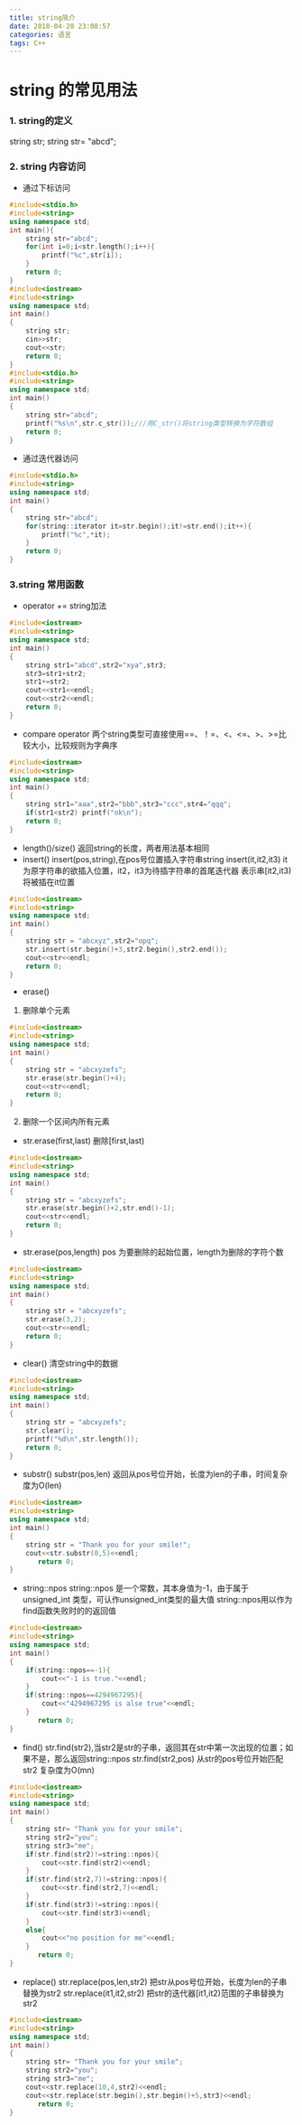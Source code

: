 ```yaml
---
title: string简介
date: 2018-04-20 23:08:57
categories: 语言
tags: C++
---
```

# string 的常见用法
### 1. string的定义
string str;
string str= "abcd";
### 2. string 内容访问
* 通过下标访问
```cpp
#include<stdio.h>
#include<string>
using namespace std;
int main(){
    string str="abcd";
    for(int i=0;i<str.length();i++){
        printf("%c",str[i]);
    }
    return 0;
}
#include<iostream>
#include<string>
using namespace std;
int main()
{
    string str;
    cin>>str;
    cout<<str;
    return 0;
}
#include<stdio.h>
#include<string>
using namespace std;
int main()
{
    string str="abcd";
    printf("%s\n",str.c_str());///用C_str()将string类型转换为字符数组
    return 0;
}
```
* 通过迭代器访问
```cpp
#include<stdio.h>
#include<string>
using namespace std;
int main()
{
    string str="abcd";
    for(string::iterator it=str.begin();it!=str.end();it++){
        printf("%c",*it);
    }
    return 0;
}
```
### 3.string 常用函数
* operator +=
string加法
```cpp
#include<iostream>
#include<string>
using namespace std;
int main()
{
    string str1="abcd",str2="xya",str3;
    str3=str1+str2;
    str1+=str2;
    cout<<str1<<endl;
    cout<<str2<<endl;
    return 0;
}

```
* compare operator
两个string类型可直接使用==、！=、<、<=、>、>=比较大小，比较规则为字典序
```cpp
#include<iostream>
#include<string>
using namespace std;
int main()
{
    string str1="aaa",str2="bbb",str3="ccc",str4="qqq";
    if(str1<str2) printf("ok\n");
    return 0;
}

```
* length()/size()
  返回string的长度，两者用法基本相同
* insert()
insert(pos,string),在pos号位置插入字符串string
insert(it,it2,it3) it为原字符串的欲插入位置，it2，it3为待插字符串的首尾迭代器
表示串[it2,it3)将被插在it位置
```cpp
#include<iostream>
#include<string>
using namespace std;
int main()
{
    string str = "abcxyz",str2="opq";
    str.insert(str.begin()+3,str2.begin(),str2.end());
    cout<<str<<endl;
    return 0;
}

```
* erase()
1. 删除单个元素
```cpp
#include<iostream>
#include<string>
using namespace std;
int main()
{
    string str = "abcxyzefs";
    str.erase(str.begin()+4);
    cout<<str<<endl;
    return 0;
}
```
2. 删除一个区间内所有元素
* str.erase(first,last) 删除[first,last)
```cpp
#include<iostream>
#include<string>
using namespace std;
int main()
{
    string str = "abcxyzefs";
    str.erase(str.begin()+2,str.end()-1);
    cout<<str<<endl;
    return 0;
}
```
* str.erase(pos,length) pos 为要删除的起始位置，length为删除的字符个数
```cpp
#include<iostream>
#include<string>
using namespace std;
int main()
{
    string str = "abcxyzefs";
    str.erase(3,2);
    cout<<str<<endl;
    return 0;
}

```
* clear() 清空string中的数据
```cpp
#include<iostream>
#include<string>
using namespace std;
int main()
{
    string str = "abcxyzefs";
    str.clear();
    printf("%d\n",str.length());
    return 0;
}

```
* substr()
substr(pos,len) 返回从pos号位开始，长度为len的子串，时间复杂度为O(len)
```cpp
#include<iostream>
#include<string>
using namespace std;
int main()
{
    string str = "Thank you for your smile!";
    cout<<str.substr(0,5)<<endl;
       return 0;
}

```
* string::npos
string::npos 是一个常数，其本身值为-1，由于属于unsigned_int 类型，可认作unsigned_int类型的最大值
string::npos用以作为find函数失败时的的返回值
```cpp
#include<iostream>
#include<string>
using namespace std;
int main()
{
    if(string::npos==-1){
        cout<<"-1 is true."<<endl;
    }
    if(string::npos==4294967295){
        cout<<"4294967295 is alse true"<<endl;
    }
       return 0;
}

```
* find()
str.find(str2),当str2是str的子串，返回其在str中第一次出现的位置；如果不是，那么返回string::npos
str.find(str2,pos) 从str的pos号位开始匹配str2
复杂度为O(mn)
```cpp
#include<iostream>
#include<string>
using namespace std;
int main()
{
    string str= "Thank you for your smile";
    string str2="you";
    string str3="me";
    if(str.find(str2)!=string::npos){
        cout<<str.find(str2)<<endl;
    }
    if(str.find(str2,7)!=string::npos){
        cout<<str.find(str2,7)<<endl;
    }
    if(str.find(str3)!=string::npos){
        cout<<str.find(str3)<<endl;
    }
    else{
        cout<<"no position for me"<<endl;
    }
       return 0;
}

```
* replace()
str.replace(pos,len,str2) 把str从pos号位开始，长度为len的子串替换为str2
str.replace(it1,it2,str2) 把str的迭代器[it1,it2)范围的子串替换为str2
```cpp
#include<iostream>
#include<string>
using namespace std;
int main()
{
    string str= "Thank you for your smile";
    string str2="you";
    string str3="me";
    cout<<str.replace(10,4,str2)<<endl;
    cout<<str.replace(str.begin(),str.begin()+5,str3)<<endl;
       return 0;
}

```
